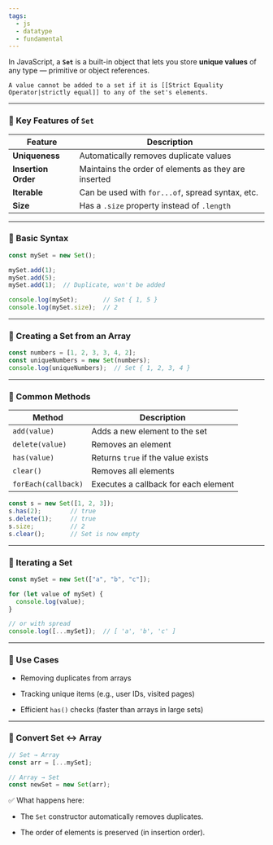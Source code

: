 ```yaml
---
tags:
  - js
  - datatype
  - fundamental
---
```


In JavaScript, a **`Set`** is a built-in object that lets you store **unique values** of any type — primitive or object references.

```ad-important
A value cannot be added to a set if it is [[Strict Equality Operator|strictly equal]] to any of the set's elements.
```

---

### 🔹 Key Features of `Set`

|Feature|Description|
|---|---|
|**Uniqueness**|Automatically removes duplicate values|
|**Insertion Order**|Maintains the order of elements as they are inserted|
|**Iterable**|Can be used with `for...of`, spread syntax, etc.|
|**Size**|Has a `.size` property instead of `.length`|

---

### 🔹 Basic Syntax

```js
const mySet = new Set();

mySet.add(1);
mySet.add(5);
mySet.add(1);  // Duplicate, won't be added

console.log(mySet);       // Set { 1, 5 }
console.log(mySet.size);  // 2
```

---

### 🔹 Creating a Set from an Array

```js
const numbers = [1, 2, 3, 3, 4, 2];
const uniqueNumbers = new Set(numbers);
console.log(uniqueNumbers);  // Set { 1, 2, 3, 4 }
```

---

### 🔹 Common Methods

|Method|Description|
|---|---|
|`add(value)`|Adds a new element to the set|
|`delete(value)`|Removes an element|
|`has(value)`|Returns `true` if the value exists|
|`clear()`|Removes all elements|
|`forEach(callback)`|Executes a callback for each element|

```js
const s = new Set([1, 2, 3]);
s.has(2);        // true
s.delete(1);     // true
s.size;          // 2
s.clear();       // Set is now empty
```

---

### 🔹 Iterating a Set

```js
const mySet = new Set(["a", "b", "c"]);

for (let value of mySet) {
  console.log(value);
}

// or with spread
console.log([...mySet]);  // [ 'a', 'b', 'c' ]
```

---

### 🔹 Use Cases

- Removing duplicates from arrays
    
- Tracking unique items (e.g., user IDs, visited pages)
    
- Efficient `has()` checks (faster than arrays in large sets)
    

---

### 🔹 Convert Set ↔ Array

```js
// Set → Array
const arr = [...mySet];

// Array → Set
const newSet = new Set(arr);
```

✅ What happens here:

- The `Set` constructor automatically removes duplicates.
    
- The order of elements is preserved (in insertion order).